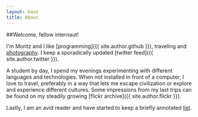 ```yaml
---
layout: base
title: About
---
```

##Welcome, fellow internaut!

I'm Moritz and I like [programming]({{ site.author.github }}), traveling and [photography](/photography.html). I keep a sporadically updated [twitter feed]({{ site.author.twitter }}).

A student by day, I spend my evenings experimenting with different languages and technologies. When not installed in front of a computer, I love to travel, preferably in a way that lets me escape civilization or explore and experience different cultures. Some impressions from my last trips can be found on my steadily growing [flickr archive]({{ site.author.flickr }}).

Lastly, I am an avid reader and have started to keep a briefly annotated [list](/readinglist.html).